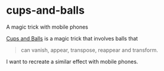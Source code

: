 # cups-and-balls
A magic trick with mobile phones

[Cups and Balls][cups-and-balls] is a magic trick that involves balls that

>  can vanish, appear, transpose, reappear and transform.

I want to recreate a similar effect with mobile phones.

[cups-and-balls]: https://en.wikipedia.org/wiki/Cups_and_balls
